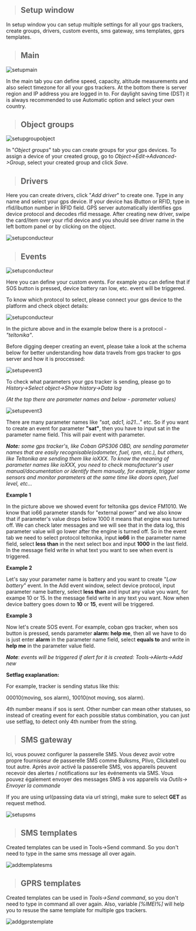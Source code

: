>## Setup window

In setup window you can setup multiple settings for all your gps trackers, create groups, drivers, custom events, sms gateway, sms templates, gprs templates.

>## Main

 <img src="_image/setupmain.png" alt="setupmain" width="auto">

 In the main tab you can define speed, capacity, altitude measurements and also select timezone for all your gps trackers. At the bottom there is server region and IP address you are logged in to. For daylight saving time (DST) it is always recommended to use Automatic option and select your own country.


>## Object groups

 <img src="_image/setupgroupobject.png" alt="setupgroupobject" width="auto">

 In "*Object groups*" tab you can create groups for your gps devices. To assign a device of your created group, go to *Object->Edit->Advanced->Group*, select your created group and click *Save*.


>## Drivers

Here you can create drivers, click "*Add driver*" to create one. Type in any name and select your gps device. If your device has iButton or RFID, type in rfid/ibutton number in RFID field. GPS server automatically identifies gps device protocol and decodes rfid message. After creating new driver, swipe the card/item over your rfid device and you should see driver name in the left bottom panel or by clicking on the object.

 <img src="_image/setupconducteur.png" alt="setupconducteur" width="auto">

>## Events

<img src="_image/setupevent1.png" alt="setupconducteur" width="auto">

Here you can define your custom events. For example you can define that if SOS button is pressed, device battery ran low, etc. event will be triggered.

To know which protocol to select, please connect your gps device to the platform and check object details:

<img src="_image/setupevent2.png" alt="setupconducteur" width="auto">

In the picture above and in the example below there is a protocol - *"teltonika"*.

Before digging deeper creating an event, please take a look at the schema below for better understanding how data travels from gps tracker to gps server and how it is proccessed:

<img src="_image/setupevent3.png" alt="setupevent3" width="auto">

To check what parameters your gps tracker is sending, please go to *History->Select object->Show history->Data log*

*(At the top there are parameter names and below - parameter values)*

<img src="_image/setupevent4.png" alt="setupevent3" width="auto">

There are many parameter names like *"sat, adc1, io21..."* etc. So if you want to create an event for parameter **"sat"**, then you have to input sat in the parameter name field. This will pair event with parameter.

***Note:*** *some gps tracker's, like Coban GPS306 OBD, are sending parameter names that are easily recognisable(odometer, fuel, rpm, etc.), but others, like Teltonika are sending them like ioXXX. To know the meaning of parameter names like ioXXX, you need to check manufacturer's user manual/documentation or identify them manualy, for example, trigger some sensors and monitor parameters at the same time like doors open, fuel level, etc...*

**Example 1**

In the picture above we showed event for teltonika gps device FM1010. We know that io66 parameter stands for "external power" and we also know that if parameter's value drops below 1000 it means that engine was turned off. We can check later messages and we will see that in the data log, this parameter value will go lower after the engine is turned off. So in the event tab we need to select protocol teltonika, input **io66** in the parameter name field, select **less than** in the next select box and input **1000** in the last field. In the message field write in what text you want to see when event is triggered.

**Example 2**

Let's say your parameter name is battery and you want to create "*Low battery*" event. In the Add event window, select device protocol, input parameter name battery, select **less than** and input any value you want, for exampe 10 or 15. In the message field write in any text you want. Now when device battery goes down to **10** or **15**, event will be triggered.

**Example 3**

Now let's create SOS event. For example, coban gps tracker, when sos button is pressed, sends parameter **alarm: help me**, then all we have to do is just enter **alarm** in the parameter name field, select **equals to** and write in **help me** in the parameter value field.

***Note***: *events will be triggered if alert for it is created: Tools->Alerts->Add new*

**Setflag exaplanation:**

For example, tracker is sending status like this:

00010(moving, sos alarm), 10010(not moving, sos alarm).

4th number means if sos is sent. Other number can mean other statuses, so instead of creating event for each possible status combination, you can just use setflag, to detect only 4th number from the string.



>## SMS gateway

Ici, vous pouvez configurer la passerelle SMS. Vous devez avoir votre propre fournisseur de passerelle SMS comme Bulksms, Plivo, Clickatell ou tout autre. Après avoir activé la passerelle SMS, vos appareils peuvent recevoir des alertes / notifications sur les événements via SMS. Vous pouvez également envoyer des messages SMS à vos appareils via *Outils-> Envoyer la commande*

If you are using url(passing data via url string), make sure to select **GET** as request method.

<img src="_image/setupsms.png" alt="setupsms" width="auto">


>## SMS templates

Created templates can be used in Tools->Send command. So you don't need to type in the same sms message all over again.

<img src="_image/addtemplatesms.png" alt="addtemplatesms" width="auto">

>## GPRS templates

Created templates can be used in *Tools->Send command*, so you don't need to type in command all over again. Also, variable *[%IMEI%]* will help you to resuse the same template for multiple gps trackers.

<img src="_image/addgprstemplate.png" alt="addgprstemplate" width="auto">






